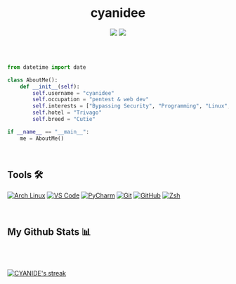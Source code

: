 <h1 align="center">cyanidee</h1>
<p align="center">
    <a href="https://hits.seeyoufarm.com/" style="text-decoration: none;">
        <img src="https://hits.seeyoufarm.com/api/count/incr/badge.svg?url=https%3A%2F%2Fgithub.com%2Fcyanidee&title_bg=%232D2D2D&count_bg=%2300CC69&icon=github.svg&icon_color=%23E7E7E7&title=Views%20%28Day%20%2F%20All%29&edge_flat=false" />
    </a>
    <a href="https://github.com/STRRL/serverless-github-badges">
        <img src="https://badges.strrl.dev/years/cyanidee?style=flat&labelColor=333333&logoColor=E7E7E7&color=0089FF&label=Years&logo=github" />
    </a>


</p>

<br />

<br />

```py
from datetime import date

class AboutMe():
    def __init__(self):
        self.username = "cyanidee"
        self.occupation = "pentest & web dev"
        self.interests = ["Bypassing Security", "Programming", "Linux", "Open Source", "Crypto"]
        self.hotel = "Trivago"
        self.breed = "Cutie"

if __name__ == "__main__":
    me = AboutMe()
```

<br />


Tools 🛠️
--------
[![Arch Linux](https://img.shields.io/badge/-Kali_Linux-333333?style=for-the-badge&logo=kalilinux&logoColor=white&labelColor=1793D1    )](https://www.kali.org/)
[![VS Code](   https://img.shields.io/badge/-VS_Code-333333?style=for-the-badge&logo=visualstudiocode&logoColor=white&labelColor=007ACC)](https://code.visualstudio.com/)
[![PyCharm](   https://img.shields.io/badge/-PyCharm-333333?style=for-the-badge&logo=pycharm&logoColor=white&labelColor=18BEB9         )](https://www.jetbrains.com/pycharm)
[![Git](       https://img.shields.io/badge/-Git-333333?style=for-the-badge&logo=git&logoColor=white&labelColor=F05032                 )](https://git-scm.com/)
[![GitHub](    https://img.shields.io/badge/-GitHub-333333?style=for-the-badge&logo=github&logoColor=white&labelColor=222222           )](https://github.com/)
[![Zsh](       https://img.shields.io/badge/-Zsh-333333?style=for-the-badge&logo=zelle&logoColor=white&labelColor=FF2299               )](https://www.zsh.org/)


<br />


## My Github Stats 📊

  <br/>
  
  <p align="left">
    <a href="https://github.com/cyanidee/github-readme-stats"><img alt="" src="https://github-readme-stats.vercel.app/api?username=cyanidee&show_icons=true&count_private=true&theme=react&hide_border=true&bg_color=0D1117" /></a>

  <br/>

<br/>
    <a href="https://github.com/cyanidee/github-readme-streak-stats">
        <img title="🔥 Get streak stats for your profile at git.io/streak-stats" alt="CYANIDE's streak" src="https://github-readme-streak-stats.herokuapp.com?user=cyanidee&theme=react&hide_border=true&background=EB000000"/>
    </a>
</p>


